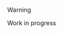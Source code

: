 <script setup>
import MermaidDiagram from './components/MermaidDiagram.vue'
import diagram from './assets/architecture/roadmap.mermaid?raw'
</script>

> [!WARNING]
> Work in progress

<MermaidDiagram :model-value="diagram"></MermaidDiagram>